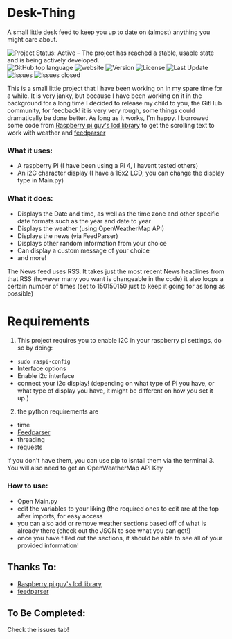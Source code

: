 # Desk-Thing
A small little desk feed to keep you up to date on (almost) anything you might care about.

<img alt="Project Status: Active – The project has reached a stable, usable state and is being actively developed." src="https://www.repostatus.org/badges/latest/active.svg"> <img alt="GitHub top language" src="https://img.shields.io/github/languages/top/WyattHBrown/Desk-Thing?logo=python&logoColor=yellow"> <img alt="website" src="https://img.shields.io/badge/Website-Vestbot.ca-blueviolet"> <img alt="Version" src="https://img.shields.io/github/v/release/Wyatthbrown/Desk-thing"> <img alt="License" src="https://img.shields.io/github/license/WyattHBrown/Desk-Thing"> <img alt="Last Update" src="https://img.shields.io/github/last-commit/WyattHBrown/Desk-Thing"> <img alt="Issues" src="https://img.shields.io/github/issues/WyattHBrown/desk-thing"> <img alt="Issues closed" src="https://img.shields.io/github/issues-closed/WyattHBrown/desk-thing">

This is a small little project that I have been working on in my spare time for a while. It is very janky, but because I have been working on it in the background for a long time I decided to release my child to you, the GitHub community, for feedback!
it is very very rough, some things could dramatically be done better. As long as it works, I'm happy.
I borrowed some code from [Raspberry pi guy's lcd library](https://github.com/the-raspberry-pi-guy/lcd) to get the scrolling text to work with weather and [feedparser](https://pypi.org/project/feedparser/)

### What it uses:

- A raspberry Pi (I have been using a Pi 4, I havent tested others)
- An i2C character display (I have a 16x2 LCD, you can change the display type in Main.py)

### What it does:
- Displays the Date and time, as well as the time zone and other specific date formats such as the year and date to year
- Displays the weather (using OpenWeatherMap API)
- Displays the news (via FeedParser)
- Displays other random information from your choice
- Can display a custom message of your choice
- and more!

The News feed uses RSS. It takes just the most recent News headlines from that RSS (however many you want is changeable in the code) it also loops a certain number of times (set to 150150150 just to keep it going for as long as possible)

# Requirements

1. This project requires you to enable I2C in your raspberry pi settings, do so by doing:
- `sudo raspi-config`
- Interface options
- Enable i2c interface
- connect your i2c display! (depending on what type of Pi you have, or what type of display you have, it might be different on how you set it up.)

2. the python requirements are
- time
- [Feedparser](https://pypi.org/project/feedparser/)
- threading
- requests

if you don't have them, you can use pip to isntall them via the terminal
3. You will also need to get an OpenWeatherMap API Key

### How to use:
- Open Main.py
- edit the variables to your liking (the required ones to edit are at the top after imports, for easy access
- you can also add or remove weather sections based off of what is already there (check out the JSON to see what you can get!)
- once you have filled out the sections, it should be able to see all of your provided information!

## Thanks To:
- [Raspberry pi guy's lcd library](https://github.com/the-raspberry-pi-guy/lcd)
- [feedparser](https://pypi.org/project/feedparser/)

## To Be Completed:
Check the issues tab!
